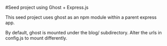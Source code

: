 #Seed project using Ghost + Express.js

This seed project uses ghost as an npm module within a parent express app.

By default, ghost is mounted under the blog/ subdirectory. Alter the urls in config.js to mount differently.
